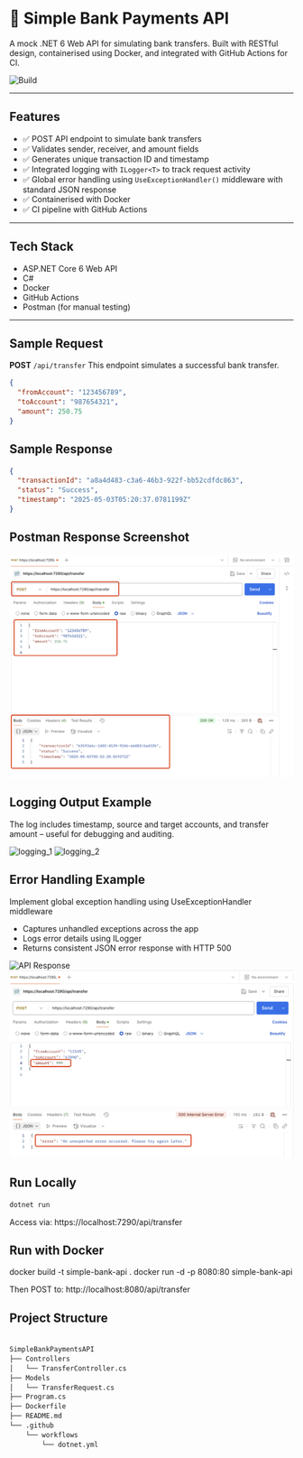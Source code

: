 # 💸 Simple Bank Payments API

A mock .NET 6 Web API for simulating bank transfers. Built with RESTful design, containerised using Docker, and integrated with GitHub Actions for CI.

![Build](https://github.com/Sophie-coffee-addict/simple-bank-api/actions/workflows/dotnet.yml/badge.svg)

---

## Features

- ✅ POST API endpoint to simulate bank transfers
- ✅ Validates sender, receiver, and amount fields
- ✅ Generates unique transaction ID and timestamp
- ✅ Integrated logging with `ILogger<T>` to track request activity
- ✅ Global error handling using `UseExceptionHandler()` middleware with standard JSON response
- ✅ Containerised with Docker
- ✅ CI pipeline with GitHub Actions

---

## Tech Stack

- ASP.NET Core 6 Web API
- C#
- Docker
- GitHub Actions
- Postman (for manual testing)

---

## Sample Request

**POST** `/api/transfer`
This endpoint simulates a successful bank transfer.

```json
{
  "fromAccount": "123456789",
  "toAccount": "987654321",
  "amount": 250.75
}
```

## Sample Response

```json
{
  "transactionId": "a8a4d483-c3a6-46b3-922f-bb52cdfdc863",
  "status": "Success",
  "timestamp": "2025-05-03T05:20:37.0781199Z"
}
```

## Postman Response Screenshot

![API Response](./assets/postman-response.jpg)
 
## Logging Output Example
The log includes timestamp, source and target accounts, and transfer amount – useful for debugging and auditing.

<img width="713" alt="logging_1" src="https://github.com/user-attachments/assets/004457e9-4899-4ef8-9873-17af9b0f9901" />
<img width="660" alt="logging_2" src="https://github.com/user-attachments/assets/e6fdcceb-38d7-4e1f-ade5-5a3c633824da" />

## Error Handling Example
Implement global exception handling using UseExceptionHandler middleware

- Captures unhandled exceptions across the app
- Logs error details using ILogger<Program>
- Returns consistent JSON error response with HTTP 500

![API Response](./assets/error-handling_1.jpg)
![API Response](./assets/error-handling_2.jpg)

## Run Locally

```bash
dotnet run
```

Access via:
https://localhost:7290/api/transfer

## Run with Docker

docker build -t simple-bank-api .
docker run -d -p 8080:80 simple-bank-api

Then POST to:
http://localhost:8080/api/transfer

## Project Structure

```bash

SimpleBankPaymentsAPI
├── Controllers
│   └── TransferController.cs
├── Models
│   └── TransferRequest.cs
├── Program.cs
├── Dockerfile
├── README.md
└── .github
    └── workflows
        └── dotnet.yml
```
